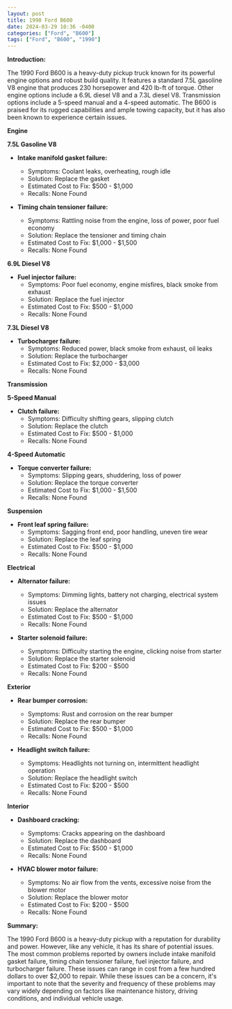 ```yaml
---
layout: post
title: 1990 Ford B600
date: 2024-03-29 10:36 -0400
categories: ["Ford", "B600"]
tags: ["Ford", "B600", "1990"]
---
```

**Introduction:**

The 1990 Ford B600 is a heavy-duty pickup truck known for its powerful engine options and robust build quality. It features a standard 7.5L gasoline V8 engine that produces 230 horsepower and 420 lb-ft of torque. Other engine options include a 6.9L diesel V8 and a 7.3L diesel V8. Transmission options include a 5-speed manual and a 4-speed automatic. The B600 is praised for its rugged capabilities and ample towing capacity, but it has also been known to experience certain issues.

**Engine**

**7.5L Gasoline V8**

- **Intake manifold gasket failure:**
  - Symptoms: Coolant leaks, overheating, rough idle
  - Solution: Replace the gasket
  - Estimated Cost to Fix: $500 - $1,000
  - Recalls: None Found

- **Timing chain tensioner failure:**
  - Symptoms: Rattling noise from the engine, loss of power, poor fuel economy
  - Solution: Replace the tensioner and timing chain
  - Estimated Cost to Fix: $1,000 - $1,500
  - Recalls: None Found

**6.9L Diesel V8**

- **Fuel injector failure:**
  - Symptoms: Poor fuel economy, engine misfires, black smoke from exhaust
  - Solution: Replace the fuel injector
  - Estimated Cost to Fix: $500 - $1,000
  - Recalls: None Found

**7.3L Diesel V8**

- **Turbocharger failure:**
  - Symptoms: Reduced power, black smoke from exhaust, oil leaks
  - Solution: Replace the turbocharger
  - Estimated Cost to Fix: $2,000 - $3,000
  - Recalls: None Found

**Transmission**

**5-Speed Manual**

- **Clutch failure:**
  - Symptoms: Difficulty shifting gears, slipping clutch
  - Solution: Replace the clutch
  - Estimated Cost to Fix: $500 - $1,000
  - Recalls: None Found

**4-Speed Automatic**

- **Torque converter failure:**
  - Symptoms: Slipping gears, shuddering, loss of power
  - Solution: Replace the torque converter
  - Estimated Cost to Fix: $1,000 - $1,500
  - Recalls: None Found

**Suspension**

- **Front leaf spring failure:**
  - Symptoms: Sagging front end, poor handling, uneven tire wear
  - Solution: Replace the leaf spring
  - Estimated Cost to Fix: $500 - $1,000
  - Recalls: None Found

**Electrical**

- **Alternator failure:**
  - Symptoms: Dimming lights, battery not charging, electrical system issues
  - Solution: Replace the alternator
  - Estimated Cost to Fix: $500 - $1,000
  - Recalls: None Found

- **Starter solenoid failure:**
  - Symptoms: Difficulty starting the engine, clicking noise from starter
  - Solution: Replace the starter solenoid
  - Estimated Cost to Fix: $200 - $500
  - Recalls: None Found

**Exterior**

- **Rear bumper corrosion:**
  - Symptoms: Rust and corrosion on the rear bumper
  - Solution: Replace the rear bumper
  - Estimated Cost to Fix: $500 - $1,000
  - Recalls: None Found

- **Headlight switch failure:**
  - Symptoms: Headlights not turning on, intermittent headlight operation
  - Solution: Replace the headlight switch
  - Estimated Cost to Fix: $200 - $500
  - Recalls: None Found

**Interior**

- **Dashboard cracking:**
  - Symptoms: Cracks appearing on the dashboard
  - Solution: Replace the dashboard
  - Estimated Cost to Fix: $500 - $1,000
  - Recalls: None Found

- **HVAC blower motor failure:**
  - Symptoms: No air flow from the vents, excessive noise from the blower motor
  - Solution: Replace the blower motor
  - Estimated Cost to Fix: $200 - $500
  - Recalls: None Found

**Summary:**

The 1990 Ford B600 is a heavy-duty pickup with a reputation for durability and power. However, like any vehicle, it has its share of potential issues. The most common problems reported by owners include intake manifold gasket failure, timing chain tensioner failure, fuel injector failure, and turbocharger failure. These issues can range in cost from a few hundred dollars to over $2,000 to repair. While these issues can be a concern, it's important to note that the severity and frequency of these problems may vary widely depending on factors like maintenance history, driving conditions, and individual vehicle usage.
